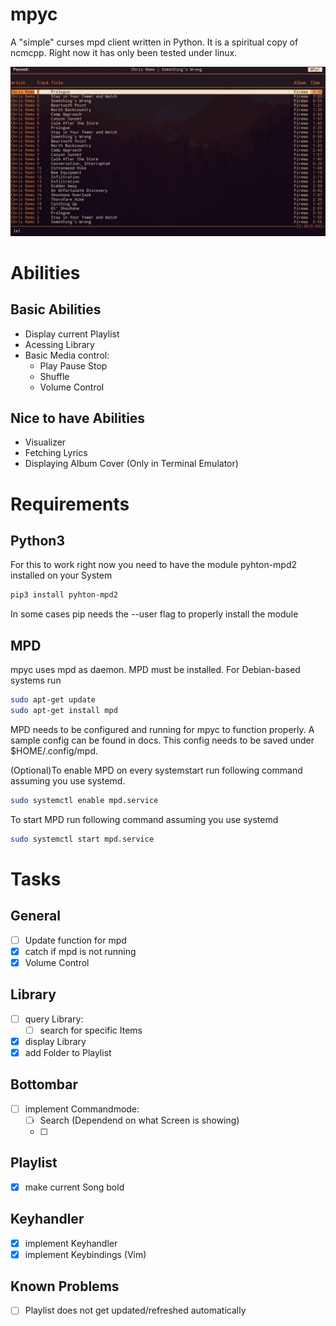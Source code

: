 # mpyc
A "simple" curses mpd client written in Python. It is a spiritual copy of ncmcpp. Right now it has only been tested under linux.

![MPyC](/img/mpyc.jpg)

# Abilities
## Basic Abilities
* Display current Playlist
* Acessing Library
* Basic Media control:
	* Play Pause Stop
	* Shuffle
	* Volume Control

## Nice to have Abilities
* Visualizer
* Fetching Lyrics
* Displaying Album Cover (Only in Terminal Emulator)


# Requirements
## Python3
For this to work right now you need to have the module pyhton-mpd2 installed on your System
```Bash
pip3 install pyhton-mpd2
```
In some cases pip needs the --user flag to properly install the module

## MPD
mpyc uses mpd as daemon. MPD must be installed. For Debian-based systems run

```Bash
sudo apt-get update
sudo apt-get install mpd
```
MPD needs to be configured and running for mpyc to function properly. A sample config can be found in docs. This config needs to be saved under $HOME/.config/mpd.

(Optional)To enable MPD on every systemstart run following command assuming you use systemd.

```Bash
sudo systemctl enable mpd.service
```
To start MPD run following command assuming you use systemd

```Bash
sudo systemctl start mpd.service
```

# Tasks
## General
- [ ] Update function for mpd
- [x] catch if mpd is not running
- [x] Volume Control

## Library
- [ ] query Library:
	- [ ] search for specific Items
- [x] display Library
- [x] add Folder to Playlist

## Bottombar
- [ ] implement Commandmode:
	- [ ] Search (Dependend on what Screen is showing)
	- [ ]


## Playlist
- [x] make current Song bold

## Keyhandler
- [x] implement Keyhandler
- [x] implement Keybindings (Vim)

## Known Problems
- [ ] Playlist does not get updated/refreshed automatically
